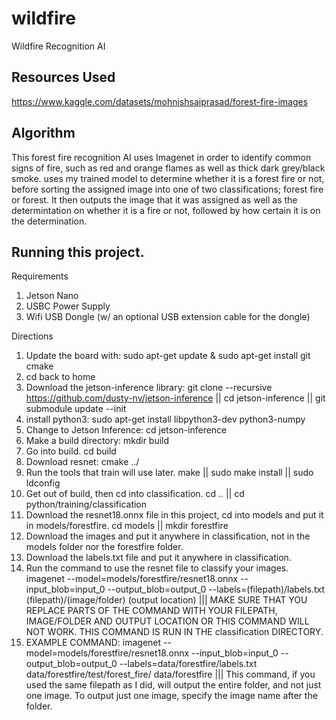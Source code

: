 # wildfire
Wildfire Recognition AI

## Resources Used
https://www.kaggle.com/datasets/mohnishsaiprasad/forest-fire-images

## Algorithm
This forest fire recognition AI uses Imagenet in order to identify common signs of fire, such as red and orange flames as well as thick dark grey/black smoke. uses my trained model to determine whether it is a forest fire or not, before sorting the assigned image into one of two classifications; forest fire or forest. It then outputs the image that it was assigned as well as the determintation on whether it is a fire or not, followed by how certain it is on the determination.

## Running this project.
Requirements
1. Jetson Nano
2. USBC Power Supply
3. Wifi USB Dongle (w/ an optional USB extension cable for the dongle)

Directions
1. Update the board with: sudo apt-get update & sudo apt-get install git cmake
2. cd back to home
3. Download the jetson-inference library: git clone --recursive https://github.com/dusty-nv/jetson-inference || cd jetson-inference || git submodule update --init
4. install python3: sudo apt-get install libpython3-dev python3-numpy
5. Change to Jetson Inference: cd jetson-inference
6. Make a build directory: mkdir build
7. Go into build. cd build
8. Download resnet: cmake ../
9. Run the tools that train will use later. make || sudo make install || sudo ldconfig
10. Get out of build, then cd into classification. cd .. || cd python/training/classification
11. Download the resnet18.onnx file in this project, cd into models and put it in models/forestfire. cd models || mkdir forestfire
12. Download the images and put it anywhere in classification, not in the models folder nor the forestfire folder.
13. Download the labels.txt file and put it anywhere in classification.
14. Run the command to use the resnet file to classify your images. imagenet --model=models/forestfire/resnet18.onnx --input_blob=input_0 --output_blob=output_0 --labels=(filepath)/labels.txt (filepath)/(image/folder) (output location) ||| MAKE SURE THAT YOU REPLACE PARTS OF THE COMMAND WITH YOUR FILEPATH, IMAGE/FOLDER AND OUTPUT LOCATION OR THIS COMMAND WILL NOT WORK. THIS COMMAND IS RUN IN THE classification DIRECTORY.
15. EXAMPLE COMMAND: imagenet --model=models/forestfire/resnet18.onnx --input_blob=input_0 --output_blob=output_0 --labels=data/forestfire/labels.txt data/forestfire/test/forest_fire/ data/forestfire ||| This command, if you used the same filepath as I did, will output the entire folder, and not just one image. To output just one image, specify the image name after the folder. 
